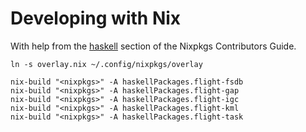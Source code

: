 # Developing with Nix

With help from the [haskell](http://nixos.org/nixpkgs/manual/#users-guide-to-the-haskell-infrastructure) section of the
Nixpkgs Contributors Guide.

    ln -s overlay.nix ~/.config/nixpkgs/overlay
    
    nix-build "<nixpkgs>" -A haskellPackages.flight-fsdb
    nix-build "<nixpkgs>" -A haskellPackages.flight-gap
    nix-build "<nixpkgs>" -A haskellPackages.flight-igc
    nix-build "<nixpkgs>" -A haskellPackages.flight-kml
    nix-build "<nixpkgs>" -A haskellPackages.flight-task
